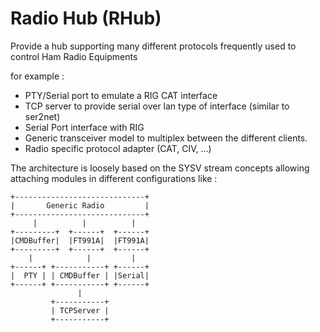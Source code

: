 # Radio Hub (RHub)

Provide a hub supporting many different protocols frequently used to control Ham Radio Equipments

for example :
   - PTY/Serial port to emulate a RIG CAT interface
   - TCP server to provide serial over lan type of interface (similar to ser2net)
   - Serial Port interface with RIG
   - Generic transceiver model to multiplex between the different clients.
   - Radio specific protocol adapter (CAT, CIV, ...)
   
The architecture is loosely based on the SYSV stream concepts allowing attaching modules in different configurations like :

    +-----------------------------+
    |       Generic Radio         |
    +-----------------------------+
         |          |          |
    +---------+  +------+  +------+
    |CMDBuffer|  |FT991A|  |FT991A|
    +---------+  +------+  +------+
        |            |         |
    +------+ +-----------+ +------+
    |  PTY | | CMDBuffer | |Serial|
    +------+ +-----------+ +------+
                   |
             +-----------+
             | TCPServer |
             +-----------+
